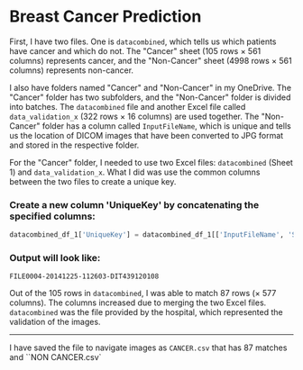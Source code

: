 # Breast Cancer Prediction

First, I have two files. One is `datacombined`, which tells us which patients have cancer and which do not. The "Cancer" sheet (105 rows × 561 columns) represents cancer, and the "Non-Cancer" sheet (4998 rows × 561 columns) represents non-cancer.

I also have folders named "Cancer" and "Non-Cancer" in my OneDrive. The "Cancer" folder has two subfolders, and the "Non-Cancer" folder is divided into batches. The `datacombined` file and another Excel file called `data_validation_x` (322 rows × 16 columns) are used together. The "Non-Cancer" folder has a column called `InputFileName`, which is unique and tells us the location of DICOM images that have been converted to JPG format and stored in the respective folder.

For the "Cancer" folder, I needed to use two Excel files: `datacombined` (Sheet 1) and `data_validation_x`. What I did was use the common columns between the two files to create a unique key.

### Create a new column 'UniqueKey' by concatenating the specified columns:

```python
datacombined_df_1['UniqueKey'] = datacombined_df_1[['InputFileName', 'StudyDate', 'StudyTime', 'PatientID.x']].astype(str).agg('-'.join, axis=1)
```

### Output will look like:

```
FILE0004-20141225-112603-DIT439120108
```

Out of the 105 rows in `datacombined`, I was able to match 87 rows (× 577 columns). The columns increased due to merging the two Excel files. `datacombined` was the file provided by the hospital, which represented the validation of the images.

---

I have saved the file to navigate images as `CANCER.csv` that has 87 matches and ``NON CANCER.csv` 


